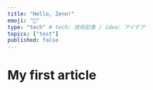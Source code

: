 ```yaml
---
title: "Hello, Zenn!"
emoji: "👏"
type: "tech" # tech: 技術記事 / idea: アイデア
topics: ["test"]
published: false
---
```


# My first article

